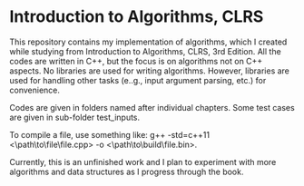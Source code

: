 Introduction to Algorithms, CLRS
===

This repository contains my implementation of algorithms, which I created while studying from Introduction to Algorithms, CLRS, 3rd Edition. All the codes are written in C++, but the focus is on algorithms not on C++ aspects. No libraries are used for writing algorithms. However, libraries are used for handling other tasks (e..g., input argument parsing, etc.) for convenience.

Codes are given in folders named after individual chapters. Some test cases are given in sub-folder test_inputs.

To compile a file, use something like: g++ -std=c++11 <\path\to\file\file.cpp> -o <\path\to\build\file.bin>.

Currently, this is an unfinished work and I plan to experiment with more algorithms and data structures as I progress through the book.
